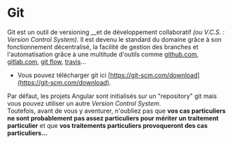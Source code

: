 # Git

Git est un outil de versioning __et de développement collaboratif _\(ou V.C.S. : Version Control System\)_. Il est devenu le standard du domaine grâce à son fonctionnement décentralisé, la facilité de gestion des branches et l'automatisation grâce à une multitude d'outils comme [github.com](https://github.com/), [gitlab.com](https://gitlab.com), [git flow](https://github.com/nvie/gitflow), [travis](https://travis-ci.org/)...

* Vous pouvez télécharger git ici [https://git-scm.com/download](https://git-scm.com/download).

Par défaut, les projets Angular sont initialisés sur un "repository" git mais vous pouvez utiliser un autre _Version Control System_.  
Toutefois, avant de vous y aventurer, n'oubliez pas que **vos cas particuliers ne sont probablement pas assez particuliers pour mériter un traitement particulier** et que **vos traitements particuliers provoqueront des cas particuliers...**



